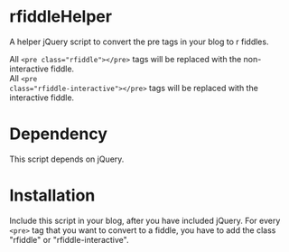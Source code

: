 rfiddleHelper
=============

A helper jQuery script to convert the pre tags in your blog to r fiddles.

All <code>&lt;pre class=&quot;rfiddle&quot;&gt;&lt;/pre&gt;</code> tags will be replaced with the non-interactive fiddle. <br />
All <code>&lt;pre class=&quot;rfiddle-interactive&quot;&gt;&lt;/pre&gt;</code> tags will be replaced with the interactive fiddle.


Dependency
=============
This script depends on jQuery.


Installation
=============
Include this script in your blog, after you have included jQuery. For every <code>&lt;pre&gt;</code> tag that you want to convert to a fiddle, you have to add the class "rfiddle" or "rfiddle-interactive".
